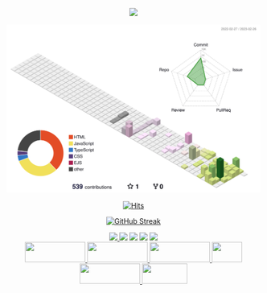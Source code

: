 <div align="center">

<a href="https://www.sentenceu.co.kr"><img src="https://velog.velcdn.com/images/ahuuae/post/0b9aa86d-ba08-4b16-a090-511144100945/image.png" width="400" /></a>
  
<!-- 3D 프로필 -->
![](./profile-3d-contrib/profile-south-season-animate.svg)
  
<!-- Hits -->
[![Hits](https://hits.seeyoufarm.com/api/count/incr/badge.svg?url=https%3A%2F%2Fgithub.com%2Fgjbae1212%2FJunTaeHahm&count_bg=%23222222&title_bg=%23222222&icon=&icon_color=%23E7E7E7&title=HITS&edge_flat=false)](https://hits.seeyoufarm.com)

<!-- Github Streak -->
[![GitHub Streak](https://streak-stats.demolab.com?user=JunTaeHahm&theme=graywhite&border_radius=10&mode=weekly)](https://git.io/streak-stats)


  
<!-- Profile -->
<div align="center">
<a href="https://hahm.notion.site/80bf3e445667489f8634595cc71d8af4"><img src="https://img.shields.io/badge/RESUME-ffffff?style=for-the-badge&logo=Notion&logoColor=black"/>
<a href="mailto:jth5287@icloud.com,ahuuae_@kakao.com,jth5287@naver.com"><img src="https://img.shields.io/badge/MAIL-ffffff?style=for-the-badge&logo=apple&logoColor=black"></a>
<a href="https://velog.io/@ahuuae"><img src="https://img.shields.io/badge/Velog-ffffff?style=for-the-badge&logo=Velog&logoColor=black"/></a>
<a href="https://kyledev.tistory.com/"><img src="https://img.shields.io/badge/TISTORY-ffffff?style=for-the-badge&logo=Tistory&logoColor=black"/></a>
<a href="https://www.instagram.com/ahuuae/"><img src="https://img.shields.io/badge/INSTAGRAM-ffffff?style=for-the-badge&logo=instagram&logoColor=black"/>
</div>

  <!-- Catchprase -->
<div>
<img src="https://capsule-render.vercel.app/api?type=transparent&section=footer&text=Develop&fontColor=e0e0e0&fontSize=220&fontAlignY=60" height="40" width="120" />
<img src="https://capsule-render.vercel.app/api?type=transparent&section=footer&text=System.&fontColor=ff522f&fontSize=220&fontAlignY=60" height="40" width="120" />
<img src="https://capsule-render.vercel.app/api?type=transparent&section=footer&text=Develop&fontColor=e0e0e0&fontSize=220&fontAlignY=60" height="40" width="120" />
<img src="https://capsule-render.vercel.app/api?type=transparent&section=footer&text=Life.&fontColor=ff522f&fontSize=450&fontAlignY=70" height="40" width="60" />
<img src="https://capsule-render.vercel.app/api?type=transparent&section=footer&text=Develop&fontColor=e0e0e0&fontSize=220&fontAlignY=60" height="40" width="120" />
<img src="https://capsule-render.vercel.app/api?type=transparent&section=footer&text=Myself.&fontColor=ff522f&fontSize=270&fontAlign=50&fontAlignY=70" height="40" width="90" />
</div> 

</div>
    
  


